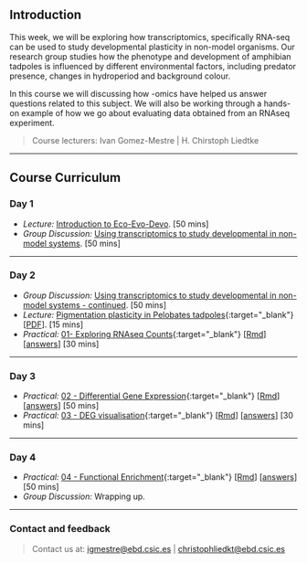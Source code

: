 ## Introduction

This week, we will be exploring how transcriptomics, specifically RNA-seq can be used to study developmental plasticity in non-model organisms. Our research group studies how the phenotype and development of amphibian tadpoles is influenced by different environmental factors, including predator presence, changes in hydroperiod and background colour.

In this course we will discussing how -omics have helped us answer questions related to this subject. We will also be working through a hands-on example of how we go about evaluating data obtained from an RNAseq experiment.

> Course lecturers:
> Ivan Gomez-Mestre | H. Chirstoph Liedtke

---
## Course Curriculum

### Day 1

* _Lecture:_ [Introduction to Eco-Evo-Devo](). [50 mins]
* _Group Discussion:_ [Using transcriptomics to study developmental in non-model systems](./paper_discussion/paper_discussion.md). [50 mins]

---
### Day 2

* _Group Discussion:_ [Using transcriptomics to study developmental in non-model systems - continued](./paper_discussion/paper_discussion.md). [50 mins]
* _Lecture:_ [Pigmentation plasticity in Pelobates tadpoles](./lectures/intro_pigmentation/index.html){:target="_blank"}  [[PDF](lectures/intro_pigmentation.pdf)]. [15 mins]
* _Practical:_ [01- Exploring RNAseq Counts](./exercises/01_explore_counts.html){:target="_blank"} [[Rmd](./exercises/01_explore_counts.Rmd)] [[answers](./exercises/answers/01_explore_counts.html)] [30 mins]

---
### Day 3

* _Practical:_ [02 - Differential Gene Expression](./exercises/02_deg.html){:target="_blank"} [[Rmd](./exercises/02_deg.Rmd)] [[answers](./exercises/answers/02_deg.html)] [50 mins]
* _Practical:_ [03 - DEG visualisation](./exercises/03_deg_viz.html){:target="_blank"} [[Rmd](./exercises/03_deg_viz.Rmd)] [[answers]((./exercises/answers/03_deg_viz.html))] [30 mins]

---
### Day 4

* _Practical:_ [04 - Functional Enrichment](./exercises/04_functional_enrichment.html){:target="_blank"} [[Rmd](./exercises/04_functional_enrichment.Rmd)] [[answers](./exercises/answers/04_functional_enrichment.html)] [50 mins]
* _Group Discussion:_ Wrapping up.

---
### Contact and feedback

> Contact us at:  igmestre@ebd.csic.es | christophliedkt@ebd.csic.es
